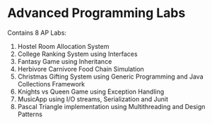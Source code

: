# Advanced Programming Labs

Contains 8 AP Labs:
1) Hostel Room Allocation System
2) College Ranking System using Interfaces
3) Fantasy Game using Inheritance
4) Herbivore Carnivore Food Chain Simulation
5) Christmas Gifting System using Generic Programming and Java Collections Framework
6) Knights vs Queen Game using Exception Handling
7) MusicApp using I/O streams, Serialization and Junit
8) Pascal Triangle implementation using Multithreading and Design Patterns
